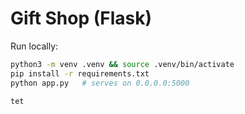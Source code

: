 # Gift Shop (Flask)
Run locally:
```bash
python3 -m venv .venv && source .venv/bin/activate
pip install -r requirements.txt
python app.py   # serves on 0.0.0.0:5000

tet

